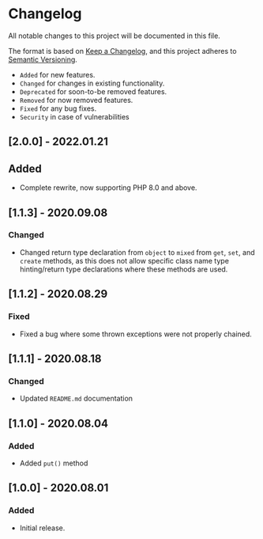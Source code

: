 # Changelog

All notable changes to this project will be documented in this file.

The format is based on [Keep a Changelog](https://keepachangelog.com/en/1.0.0/),
and this project adheres to [Semantic Versioning](https://semver.org/spec/v2.0.0.html).

- `Added` for new features.
- `Changed` for changes in existing functionality.
- `Deprecated` for soon-to-be removed features.
- `Removed` for now removed features.
- `Fixed` for any bug fixes.
- `Security` in case of vulnerabilities

## [2.0.0] - 2022.01.21

## Added

- Complete rewrite, now supporting PHP 8.0 and above.

## [1.1.3] - 2020.09.08

### Changed

- Changed return type declaration from `object` to `mixed` from `get`, `set`, and `create` methods,
as this does not allow specific class name type hinting/return type declarations
where these methods are used.

## [1.1.2] - 2020.08.29

### Fixed

- Fixed a bug where some thrown exceptions were not properly chained.

## [1.1.1] - 2020.08.18

### Changed

- Updated `README.md` documentation

## [1.1.0] - 2020.08.04

### Added

- Added `put()` method

## [1.0.0] - 2020.08.01

### Added

- Initial release.